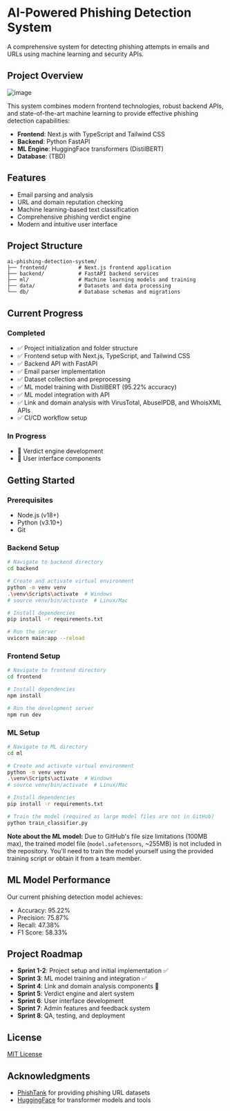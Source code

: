 # AI-Powered Phishing Detection System

A comprehensive system for detecting phishing attempts in emails and URLs using machine learning and security APIs.

## Project Overview
![image](https://github.com/user-attachments/assets/f1821079-1c45-4e84-902c-ba12816e879e)


This system combines modern frontend technologies, robust backend APIs, and state-of-the-art machine learning to provide effective phishing detection capabilities:

- **Frontend**: Next.js with TypeScript and Tailwind CSS
- **Backend**: Python FastAPI
- **ML Engine**: HuggingFace transformers (DistilBERT)
- **Database**: (TBD)

## Features

- Email parsing and analysis
- URL and domain reputation checking
- Machine learning-based text classification
- Comprehensive phishing verdict engine
- Modern and intuitive user interface

## Project Structure

```
ai-phishing-detection-system/
├── frontend/          # Next.js frontend application
├── backend/           # FastAPI backend services
├── ml/                # Machine learning models and training
├── data/              # Datasets and data processing
└── db/                # Database schemas and migrations
```

## Current Progress

### Completed

- ✅ Project initialization and folder structure
- ✅ Frontend setup with Next.js, TypeScript, and Tailwind CSS
- ✅ Backend API with FastAPI
- ✅ Email parser implementation
- ✅ Dataset collection and preprocessing
- ✅ ML model training with DistilBERT (95.22% accuracy)
- ✅ ML model integration with API
- ✅ Link and domain analysis with VirusTotal, AbuseIPDB, and WhoisXML APIs
- ✅ CI/CD workflow setup

### In Progress

- 🔄 Verdict engine development
- 🔄 User interface components

## Getting Started

### Prerequisites

- Node.js (v18+)
- Python (v3.10+)
- Git

### Backend Setup

```bash
# Navigate to backend directory
cd backend

# Create and activate virtual environment
python -m venv venv
.\venv\Scripts\activate  # Windows
# source venv/bin/activate  # Linux/Mac

# Install dependencies
pip install -r requirements.txt

# Run the server
uvicorn main:app --reload
```

### Frontend Setup

```bash
# Navigate to frontend directory
cd frontend

# Install dependencies
npm install

# Run the development server
npm run dev
```

### ML Setup

```bash
# Navigate to ML directory
cd ml

# Create and activate virtual environment
python -m venv venv
.\venv\Scripts\activate  # Windows
# source venv/bin/activate  # Linux/Mac

# Install dependencies
pip install -r requirements.txt

# Train the model (required as large model files are not in GitHub)
python train_classifier.py
```

**Note about the ML model:** Due to GitHub's file size limitations (100MB max), the trained model file (`model.safetensors`, ~255MB) is not included in the repository. You'll need to train the model yourself using the provided training script or obtain it from a team member.

## ML Model Performance

Our current phishing detection model achieves:

- Accuracy: 95.22%
- Precision: 75.87%
- Recall: 47.38%
- F1 Score: 58.33%

## Project Roadmap

- **Sprint 1-2**: Project setup and initial implementation ✅
- **Sprint 3**: ML model training and integration ✅
- **Sprint 4**: Link and domain analysis components 🔄
- **Sprint 5**: Verdict engine and alert system
- **Sprint 6**: User interface development
- **Sprint 7**: Admin features and feedback system
- **Sprint 8**: QA, testing, and deployment

## License

[MIT License](LICENSE)

## Acknowledgments

- [PhishTank](https://www.phishtank.com/) for providing phishing URL datasets
- [HuggingFace](https://huggingface.co/) for transformer models and tools

